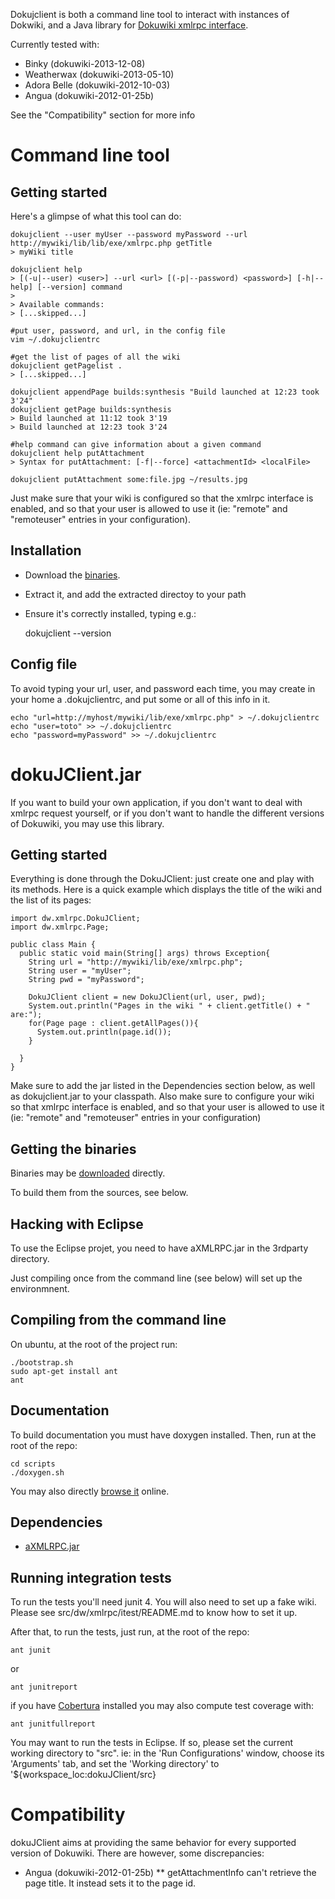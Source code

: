Dokujclient is both a command line tool to interact with instances of Dokwiki,
and a Java library for [Dokuwiki xmlrpc interface](https://www.dokuwiki.org/devel:xmlrpc).

Currently tested with:
* Binky       (dokuwiki-2013-12-08)
* Weatherwax  (dokuwiki-2013-05-10)
* Adora Belle (dokuwiki-2012-10-03)
* Angua       (dokuwiki-2012-01-25b)

See the "Compatibility" section for more info

Command line tool
=================

Getting started
---------------

Here's a glimpse of what this tool can do:

    dokujclient --user myUser --password myPassword --url http://mywiki/lib/lib/exe/xmlrpc.php getTitle
    > myWiki title

    dokujclient help
    > [(-u|--user) <user>] --url <url> [(-p|--password) <password>] [-h|--help] [--version] command
    >
    > Available commands:
    > [...skipped...]

    #put user, password, and url, in the config file
    vim ~/.dokujclientrc

    #get the list of pages of all the wiki
    dokujclient getPagelist .
    > [...skipped...]

    dokujclient appendPage builds:synthesis "Build launched at 12:23 took 3'24"
    dokujclient getPage builds:synthesis
    > Build launched at 11:12 took 3'19
    > Build launched at 12:23 took 3'24

    #help command can give information about a given command
    dokujclient help putAttachment
    > Syntax for putAttachment: [-f|--force] <attachmentId> <localFile>

    dokujclient putAttachment some:file.jpg ~/results.jpg

Just make sure that your wiki is configured so that the xmlrpc interface is enabled, and so that your user is allowed to use it (ie: "remote" and "remoteuser" entries in your configuration).

Installation
------------
* Download the [binaries](http://turri.fr/dokujclient).
* Extract it, and add the extracted directoy to your path
* Ensure it's correctly installed, typing e.g.:

    dokujclient --version

Config file
-----------
To avoid typing your url, user, and password each time, you may create in your home a .dokujclientrc,
and put some or all of this info in it.

    echo "url=http://myhost/mywiki/lib/exe/xmlrpc.php" > ~/.dokujclientrc
    echo "user=toto" >> ~/.dokujclientrc
    echo "password=myPassword" >> ~/.dokujclientrc


dokuJClient.jar
==========

If you want to build your own application, if you don't want to deal with xmlrpc request yourself,
or if you don't want to handle the different versions of Dokuwiki, you may use this library.

Getting started
---------------
Everything is done through the DokuJClient: just create one and play with its methods.
Here is a quick example which displays the title of the wiki and the list of its pages:

    import dw.xmlrpc.DokuJClient;
    import dw.xmlrpc.Page;
    
    public class Main {
      public static void main(String[] args) throws Exception{
        String url = "http://mywiki/lib/exe/xmlrpc.php";
        String user = "myUser";
        String pwd = "myPassword";

        DokuJClient client = new DokuJClient(url, user, pwd);
        System.out.println("Pages in the wiki " + client.getTitle() + " are:");
        for(Page page : client.getAllPages()){
          System.out.println(page.id());
        }

      }
    }

Make sure to add the jar listed in the Dependencies section below, as well as dokujclient.jar to your classpath.
Also make sure to configure your wiki so that xmlrpc interface is enabled, and so that your user is
allowed to use it (ie: "remote" and "remoteuser" entries in your configuration)

Getting the binaries
--------------------
Binaries may be [downloaded](http://turri.fr/dokujclient) directly.

To build them from the sources, see below.

Hacking with Eclipse
--------------------

To use the Eclipse projet, you need to have aXMLRPC.jar in the 3rdparty directory.

Just compiling once from the command line (see below) will set up the environmnent.


Compiling from the command line
-------------------------------

On ubuntu, at the root of the project run:

    ./bootstrap.sh
    sudo apt-get install ant
    ant

Documentation
------------

To build documentation you must have doxygen installed. Then, run at the root of the repo:

    cd scripts
    ./doxygen.sh

You may also directly [browse it](http://turri.fr/dokujclient/doc) online.


Dependencies
------------
* [aXMLRPC.jar](https://github.com/timroes/aXMLRPC)

Running integration tests
--------------------------
To run the tests you'll need junit 4.
You will also need to set up a fake wiki.
Please see src/dw/xmlrpc/itest/README.md to know how to set it up.


After that, to run the tests, just run, at the root of the repo:

    ant junit


or

    ant junitreport

if you have [Cobertura](http://cobertura.sourceforge.net/introduction.html) installed you
may also compute test coverage with:

    ant junitfullreport

You may want to run the tests in Eclipse. If so, please set the current working directory to "src".
ie: in the 'Run Configurations' window, choose its 'Arguments' tab, and set the
'Working directory' to '${workspace_loc:dokuJClient/src}

Compatibility
=============
dokuJClient aims at providing the same behavior for every supported version of Dokuwiki.
There are however, some discrepancies:

* Angua (dokuwiki-2012-01-25b)
** getAttachmentInfo can't retrieve the page title. It instead sets it to the page id.

